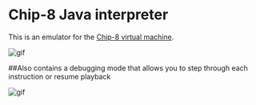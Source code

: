 # Chip-8 Java interpreter

This is an emulator for the [Chip-8 virtual machine](https://en.wikipedia.org/wiki/CHIP-8).

![gif](https://i.imgur.com/hm6vKd7.gif)

##Also contains a debugging mode that allows you to step through each instruction or resume playback

![gif](https://i.imgur.com/zYsozBl.gif)
